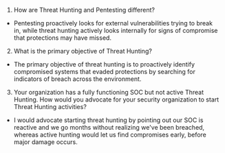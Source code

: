 1. How are Threat Hunting and Pentesting different?
  * Pentesting proactively looks for external vulnerabilities trying to break in, while threat hunting actively looks internally for signs of compromise that protections may have missed.
2. What is the primary objective of Threat Hunting?
  * The primary objective of threat hunting is to proactively identify compromised systems that evaded protections by searching for indicators of breach across the environment.
3. Your organization has a fully functioning SOC but not active Threat Hunting. How would you advocate for your security organization to start Threat Hunting activities?
  * I would advocate starting threat hunting by pointing out our SOC is reactive and we go months without realizing we've been breached, whereas active hunting would let us find compromises early, before major damage occurs.
